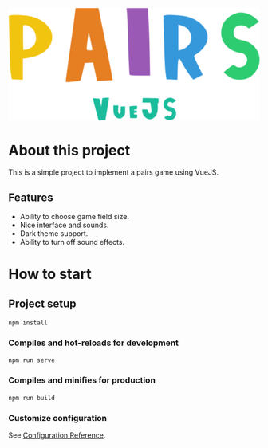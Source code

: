 ![Logo](https://raw.githubusercontent.com/MR-REX/pairs-vue/master/src/assets/images/logo.svg)

# About this project

This is a simple project to implement a pairs game using VueJS.

## Features

- Ability to choose game field size.
- Nice interface and sounds.
- Dark theme support.
- Ability to turn off sound effects.

# How to start

## Project setup
```
npm install
```

### Compiles and hot-reloads for development
```
npm run serve
```

### Compiles and minifies for production
```
npm run build
```

### Customize configuration
See [Configuration Reference](https://cli.vuejs.org/config/).
